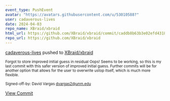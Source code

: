 ```yaml
---
event_type: PushEvent
avatar: "https://avatars.githubusercontent.com/u/53010588?"
user: cadaverous-lives
date: 2024-04-03
repo_name: XBraid/xbraid
html_url: https://github.com/XBraid/xbraid/commit/caddb8b63b3e02efd4318a79b26c2ce1ccb69fd0
repo_url: https://github.com/XBraid/xbraid
---
```


<a href='https://github.com/cadaverous-lives' target='_blank'>cadaverous-lives</a> pushed to <a href='https://github.com/XBraid/xbraid' target='_blank'>XBraid/xbraid</a>

<small>Forgot to store improved initial guess in residual
Oops!
Seems to be working, so this
is my last commit with this safer version
of improved initial guess.
Further commits will be for another
option that allows for the user to
overwrite ustop itself, which is much more flexible.

Signed-off-by: David Vargas <dvargas2@unm.edu></small>

<a href='https://github.com/XBraid/xbraid/commit/caddb8b63b3e02efd4318a79b26c2ce1ccb69fd0' target='_blank'>View Commit</a>